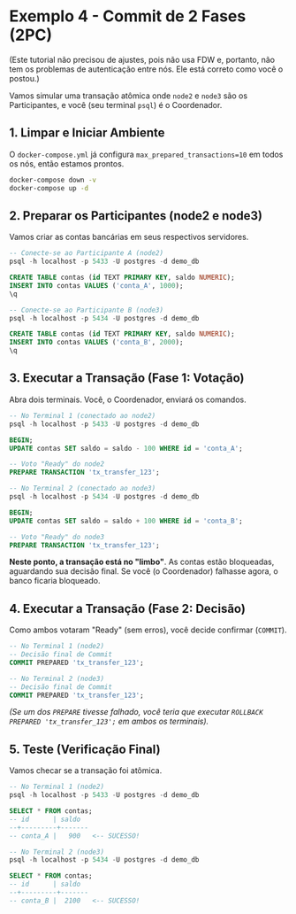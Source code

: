 # Exemplo 4 - Commit de 2 Fases (2PC)

(Este tutorial não precisou de ajustes, pois não usa FDW e, portanto, não tem os problemas de autenticação entre nós. Ele está correto como você o postou.)

Vamos simular uma transação atômica onde `node2` e `node3` são os Participantes, e você (seu terminal `psql`) é o Coordenador.

## 1\. Limpar e Iniciar Ambiente

O `docker-compose.yml` já configura `max_prepared_transactions=10` em todos os nós, então estamos prontos.

```sh
docker-compose down -v
docker-compose up -d
```

## 2\. Preparar os Participantes (node2 e node3)

Vamos criar as contas bancárias em seus respectivos servidores.

```sql
-- Conecte-se ao Participante A (node2)
psql -h localhost -p 5433 -U postgres -d demo_db

CREATE TABLE contas (id TEXT PRIMARY KEY, saldo NUMERIC);
INSERT INTO contas VALUES ('conta_A', 1000);
\q
```

```sql
-- Conecte-se ao Participante B (node3)
psql -h localhost -p 5434 -U postgres -d demo_db

CREATE TABLE contas (id TEXT PRIMARY KEY, saldo NUMERIC);
INSERT INTO contas VALUES ('conta_B', 2000);
\q
```

## 3\. Executar a Transação (Fase 1: Votação)

Abra dois terminais. Você, o Coordenador, enviará os comandos.

```sql
-- No Terminal 1 (conectado ao node2)
psql -h localhost -p 5433 -U postgres -d demo_db

BEGIN;
UPDATE contas SET saldo = saldo - 100 WHERE id = 'conta_A';

-- Voto "Ready" do node2
PREPARE TRANSACTION 'tx_transfer_123';
```

```sql
-- No Terminal 2 (conectado ao node3)
psql -h localhost -p 5434 -U postgres -d demo_db

BEGIN;
UPDATE contas SET saldo = saldo + 100 WHERE id = 'conta_B';

-- Voto "Ready" do node3
PREPARE TRANSACTION 'tx_transfer_123';
```

**Neste ponto, a transação está no "limbo"**. As contas estão bloqueadas, aguardando sua decisão final. Se você (o Coordenador) falhasse agora, o banco ficaria bloqueado.

## 4\. Executar a Transação (Fase 2: Decisão)

Como ambos votaram "Ready" (sem erros), você decide confirmar (`COMMIT`).

```sql
-- No Terminal 1 (node2)
-- Decisão final de Commit
COMMIT PREPARED 'tx_transfer_123';
```

```sql
-- No Terminal 2 (node3)
-- Decisão final de Commit
COMMIT PREPARED 'tx_transfer_123';
```

_(Se um dos `PREPARE` tivesse falhado, você teria que executar `ROLLBACK PREPARED 'tx_transfer_123';` em ambos os terminais)._

## 5\. Teste (Verificação Final)

Vamos checar se a transação foi atômica.

```sql
-- No Terminal 1 (node2)
psql -h localhost -p 5433 -U postgres -d demo_db

SELECT * FROM contas;
-- id      | saldo
--+---------+-------
-- conta_A |   900   <-- SUCESSO!
```

```sql
-- No Terminal 2 (node3)
psql -h localhost -p 5434 -U postgres -d demo_db

SELECT * FROM contas;
-- id      | saldo
--+---------+-------
-- conta_B |  2100   <-- SUCESSO!
```
